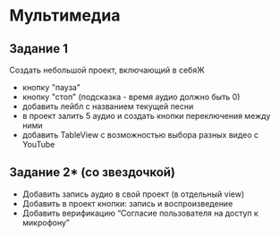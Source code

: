 # Мультимедиа

## Задание 1
Создать небольшой проект, включающий в себяЖ
* кнопку "пауза"
* кнопку "стоп" (подсказка - время аудио должно быть 0)
* добавить лейбл с названием текущей песни
* в проект залить 5 аудио и создать кнопки переключения между ними
* добавить TableView с возможностью выбора разных видео с YouTube

## Задание 2* (со звездочкой)
* Добавить запись аудио в свой проект (в отдельный view) 
* Добавить в проект кнопки: запись и воспроизведение
* Добавить верификацию “Согласие пользователя на доступ к микрофону”
